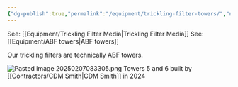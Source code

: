 ```yaml
---
{"dg-publish":true,"permalink":"/equipment/trickling-filter-towers/","noteIcon":"","created":"2025-07-07T14:23:44.517-05:00"}
---
```



See: [[Equipment/Trickling Filter Media\|Trickling Filter Media]]
See: [[Equipment/ABF towers\|ABF towers]]

Our trickling filters are technically ABF towers.

![Pasted image 20250207083305.png](/img/user/Pasted%20image%2020250207083305.png)
Towers 5 and 6 built by [[Contractors/CDM Smith\|CDM Smith]] in 2024